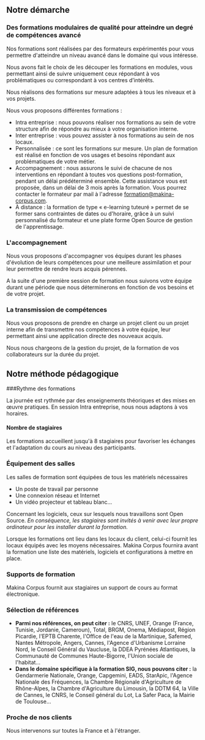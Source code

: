 ## Notre démarche

### Des formations modulaires de qualité pour atteindre un degré de compétences avancé

Nos formations sont réalisées par des formateurs expérimentés pour vous permettre d'atteindre un niveau avancé dans le domaine qui vous intéresse.

Nous avons fait le choix de les découper les formations en modules, vous permettant ainsi de suivre uniquement ceux répondant à vos problématiques ou correspondant à vos centres d’intérêts.

Nous réalisons des formations sur mesure adaptées à tous les niveaux et à vos projets.

Nous vous proposons différentes formations :
* Intra entreprise : nous pouvons réaliser nos formations au sein de votre structure afin de répondre au mieux à votre organisation interne.
* Inter entreprise : vous pouvez assister à nos formations au sein de nos locaux.
* Personnalisée : ce sont les formations sur mesure. Un plan de formation est réalisé en fonction de vos usages et besoins répondant aux problématiques de votre métier.
* Accompagnement : nous assurons le suivi de chacune de nos interventions en répondant à toutes vos questions post-formation, pendant un délai prédéterminé ensemble. Cette assistance vous est proposée, dans un délai de 3 mois après la formation. Vous pourrez contacter le formateur par mail à l'adresse formation@makina-corpus.com.
* À distance : la formation de type « e-learning tuteuré » permet de se former sans contraintes de dates ou d'horaire, grâce à un suivi personnalisé du formateur et une plate forme Open Source de gestion de l'apprentissage.

### L'accompagnement

Nous vous proposons d'accompagner vos équipes durant les phases d'évolution de leurs compétences pour une meilleure assimilation et pour leur permettre de rendre leurs acquis pérennes.

A la suite d'une première session de formation nous suivons votre équipe durant une période que nous déterminerons en fonction de vos besoins et de votre projet.

### La transmission de compétences

Nous vous proposons de prendre en charge un projet client ou un projet interne afin de transmettre nos compétences à votre équipe, leur permettant ainsi une application directe des nouveaux acquis.

Nous nous chargeons de la gestion du projet, de la formation de vos collaborateurs sur la durée du projet.

## Notre méthode pédagogique

###Rythme des formations

La journée est rythmée par des enseignements théoriques et des mises en œuvre pratiques. En session Intra entreprise, nous nous adaptons à vos horaires.

#### Nombre de stagiaires

Les formations accueillent jusqu'à 8 stagiaires pour favoriser les échanges et l'adaptation du cours au niveau des participants.

### Équipement des salles

Les salles de formation sont équipées de tous les matériels nécessaires
* Un poste de travail par personne
* Une connexion réseau et Internet
* Un vidéo projecteur et tableau blanc...

Concernant les logiciels, ceux sur lesquels nous travaillons sont Open Source. *En conséquence, les stagiaires sont invités à venir avec leur propre ordinateur pour les installer durant la formation.*

Lorsque les formations ont lieu dans les locaux du client, celui-ci fournit les locaux équipés avec les moyens nécessaires. Makina Corpus fournira avant la formation une liste des matériels, logiciels et configurations à mettre en place.

### Supports de formation

 Makina Corpus fournit aux stagiaires un support de cours au format électronique.

### Sélection de références

* **Parmi nos références, on peut citer :** le CNRS, UNEF, Orange (France, Tunisie, Jordanie, Cameroun), Total, BRGM, Onema, Médiapost, Région Picardie, l'EPTB Charente, l'Office de l'eau de la Martinique, Safemed, Nantes Métropole, Angers, Cannes, l'Agence d'Urbanisme Lorraine Nord, le Conseil Général du Vaucluse, la DDEA Pyrénées Atlantiques, la Communauté de Communes Haute-Bigorre, l'Union sociale de l'habitat...
* **Dans le domaine spécifique à la formation SIG, nous pouvons citer :** la Gendarmerie Nationale, Orange, Capgemini, EADS, StarApic, l'Agence Nationale des Fréquences, la Chambre Régionale d'Agriculture de Rhône-Alpes, la Chambre d'Agriculture du Limousin, la DDTM 64, la Ville de Cannes, le CNRS, le Conseil général du Lot, La Safer Paca, la Mairie de Toulouse...

### Proche de nos clients

Nous intervenons sur toutes la France et à l'étranger.

